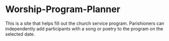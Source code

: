 # Worship-Program-Planner
This is a site that helps fill out the church service program. Parishioners can independently add participants with a song or poetry to the program on the selected date.
